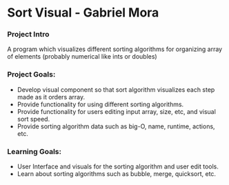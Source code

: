 # Sort Visual - Gabriel Mora
### Project Intro
A program which visualizes different sorting algorithms for
organizing array of elements (probably numerical like ints or doubles)

### Project Goals:
* Develop visual component so that sort algorithm visualizes each step made as it orders array.
* Provide functionality for using different sorting algorithms.
* Provide functionality for users editing input array, size, etc, and visual sort speed.
* Provide sorting algorithm data such as big-O, name, runtime, actions, etc.

### Learning Goals:
* User Interface and visuals for the sorting algorithm and user edit tools.
* Learn about sorting algorithms such as bubble, merge, quicksort, etc.